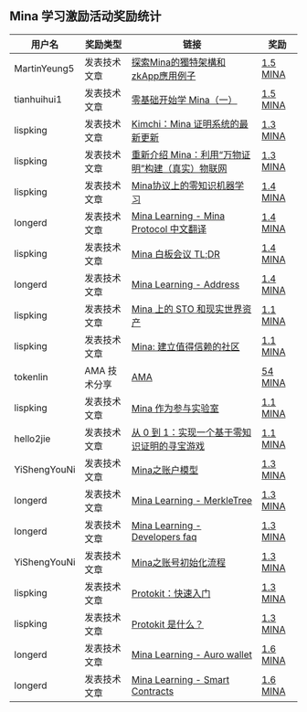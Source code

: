 ##  Mina 学习激励活动奖励统计

| 用户名        | 奖励类型     |                     链接                                                                    | 奖励                                                                                              |
|---------------|--------------|---------------------------------------------------------------------------------------------|---------------------------------------------------------------------------------------------------|
| MartinYeung5  | 发表技术文章 | [探索Mina的獨特架構和zkApp應用例子](https://learnblockchain.cn/article/10009)               | [1.5 MINA](https://minascan.io/mainnet/tx/5Ju9kL8RD53QfyUG7T31yhd1vEfrcDfwY7g5ZNSupmtjZnFY2do3)   |
| tianhuihui1   | 发表技术文章 | [零基础开始学 Mina（一）](https://learnblockchain.cn/article/9990)                          | [1.5 MINA](https://minascan.io/mainnet/tx/5JubrFYmsmNcCoeK1xtxoSAbnd1P3u4PsuCiGwu5tLnzidEXnbfa)   |
| lispking      | 发表技术文章 | [Kimchi：Mina 证明系统的最新更新](https://learnblockchain.cn/article/10013)                 | [1.3 MINA](https://minascan.io/mainnet/tx/5JuZN4QWTrtxQxY66sEjQrD6ZJcMhnsvvuYWX3aasBG2ABovUsqX)   |
| lispking      | 发表技术文章 | [重新介绍 Mina：利用“万物证明”构建（真实）物联网](https://learnblockchain.cn/article/10031) | [1.3 MINA](https://minascan.io/mainnet/tx/5JupvnywULNVrmAanLE5yL4Qo8jsgaFnth5pLgonT93d3XwLkYU8)   |
| lispking      | 发表技术文章 | [Mina协议上的零知识机器学习](https://mp.weixin.qq.com/s/vAaYppVCfg19mj5w86NCuA)             | [1.4 MINA](https://minascan.io/mainnet/tx/5JtiynKbPqh34UxQCueYgzgRVNcUQtaWY4bsJHZrkNbgpiLpS3uf)   |
| longerd       | 发表技术文章 | [Mina Learning - Mina Protocol 中文翻译](https://learnblockchain.cn/article/10075)          | [1.4 MINA](https://minascan.io/mainnet/tx/5JuCZaKreuir6dqSwn1QKQzkz3oGdJPFNzFpB1wjanNpbEx7uWsZ)   |
| lispking      | 发表技术文章 | [Mina 白板会议 TL;DR](https://learnblockchain.cn/article/10079)                             | [1.4 MINA](https://minascan.io/mainnet/tx/5JvEt2Dxab2K1jAHUYQhqAVg18pKijeqrwXX8R9ktSLRMo7Xo3Xx)   |
| longerd       | 发表技术文章 | [Mina Learning - Address](https://learnblockchain.cn/article/10083)                         | [1.4 MINA](https://minascan.io/mainnet/tx/5JuS4PvnXGM8WvREh4oJjqW2RWWpWLAQ7HgnjAakLpfmKTZEjbQn)   |
| lispking      | 发表技术文章 | [Mina 上的 STO 和现实世界资产](https://learnblockchain.cn/article/10107)                    | [1.1 MINA](https://minascan.io/mainnet/tx/5JuVzt4J9KrRPdTF5PuGzBa54y5fEDvynGUjTeqKjWikSktGiS6A)   |
| lispking      | 发表技术文章 | [Mina: 建立值得信赖的社区](https://learnblockchain.cn/article/10108)                        | [1.1 MINA](https://minascan.io/mainnet/tx/5Jtbf2ujy56iY82wHpZ1YXqun7usULbdSdcAaEezggqxsWw2Zv4p)   |
| tokenlin      | AMA 技术分享 | [AMA](https://youtu.be/xw4epbB9k9c)                                                         | [54 MINA](https://minascan.io/mainnet/tx/5Ju1p3TZKP74LwNQxtJEHqJh3PccvAfz7qMfEV8GGXG47E6joixp)    |
| lispking      | 发表技术文章 | [Mina 作为参与实验室](https://learnblockchain.cn/article/10165)                             | [1.1 MINA](https://minascan.io/mainnet/tx/5JtgdzZxSWJHUanuKVhDCEuP75ESmSRH9ryMoifJDdwexsESE6LF)   |
| hello2jie     | 发表技术文章 | [从 0 到 1：实现一个基于零知识证明的寻宝游戏](https://juejin.cn/post/7445524780604243978)   | [1.1 MINA](https://minascan.io/mainnet/tx/5JuL1mDujYexVxdnqhSyWDTMYzkMEJ6MetpAozdzBzZatz5fStLf)   |
| YiShengYouNi  | 发表技术文章 | [Mina之账户模型](https://learnblockchain.cn/article/10203)                                  | [1.3 MINA](https://minascan.io/mainnet/tx/5JtkVxB7GoPqpMazaW3coGTWa8LLFxajL3xxbAk82RRxMM6WsZTq)   |
| longerd       | 发表技术文章 | [Mina Learning - MerkleTree](https://learnblockchain.cn/article/10209)                      | [1.3 MINA](https://minascan.io/mainnet/tx/5Ju8h467UWyXh9hNRmSpTvisnF39t9HaPfyBCZvePzMnKXcsovS6)   |
| longerd       | 发表技术文章 | [Mina Learning - Developers faq](https://learnblockchain.cn/article/10214)                  | [1.3 MINA](https://minascan.io/mainnet/tx/5JvDTSMyUzP9LjiLbiEegsyEJnAHwFueK7cx2UhpL1RnGqerFJyP)   |
| YiShengYouNi  | 发表技术文章 | [Mina之账号初始化流程](https://learnblockchain.cn/article/10208)                            | [1.3 MINA](https://minascan.io/mainnet/tx/5Jv7qtySrwxnBCqigp3rdMJqZGmMoiBTFbFtGHaaEd1ccXrY1LSD)   |
| lispking      | 发表技术文章 | [Protokit：快速入门](https://learnblockchain.cn/article/10262)                              | [1.3 MINA](https://minascan.io/mainnet/tx/5JvLWigHuG7PBNEqhJWchNMuN3BXU8JN6sQdV9n6pk8Qkij9xhrt)   |
| lispking      | 发表技术文章 | [Protokit 是什么？](https://learnblockchain.cn/article/10263)                               | [1.3 MINA](https://minascan.io/mainnet/tx/5Jv6YZFP9z7coYXUvsusiUT32heY8aN5VxqbULBy37TouHvWpkuM)   |
| longerd       | 发表技术文章 | [Mina Learning - Auro wallet](https://learnblockchain.cn/article/10321)                     | [1.6 MINA](https://minascan.io/mainnet/tx/5JuRVG7JWvAmR45b3d9QyjPmWyNPcTcQsMz1LCaEuZnQjzZBpQTa)   |
| longerd       | 发表技术文章 | [Mina Learning - Smart Contracts](https://learnblockchain.cn/article/10276)                 | [1.6 MINA](https://minascan.io/mainnet/tx/5JueT3Tp23Vx7kZgULaENNLzb9qrkQaKiEhxp8GzfJr5BqDmVfsJ)   |




